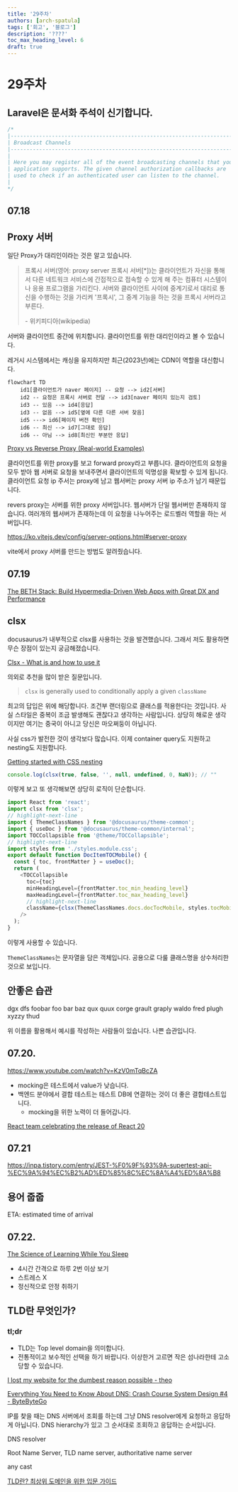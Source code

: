 ```yaml
---
title: '29주차'
authors: [arch-spatula]
tags: ['회고', '블로그']
description: '????'
toc_max_heading_level: 6
draft: true
---
```


# 29주차

<!--truncate-->

## Laravel은 문서화 주석이 신기합니다.

```php
/*
|--------------------------------------------------------------------------
| Broadcast Channels
|--------------------------------------------------------------------------
|
| Here you may register all of the event broadcasting channels that your
| application supports. The given channel authorization callbacks are
| used to check if an authenticated user can listen to the channel.
|
*/
```

## 07.18

## Proxy 서버

일단 Proxy가 대리인이라는 것은 알고 있습니다.

> 프록시 서버(영어: proxy server 프록시 서버[*])는 클라이언트가 자신을 통해서 다른 네트워크 서비스에 간접적으로 접속할 수 있게 해 주는 컴퓨터 시스템이나 응용 프로그램을 가리킨다. 서버와 클라이언트 사이에 중계기로서 대리로 통신을 수행하는 것을 가리켜 '프록시', 그 중계 기능을 하는 것을 프록시 서버라고 부른다.
>
> \- 위키피디아(wikipedia)

서버와 클라이언트 중간에 위치합니다. 클라이언트를 위한 대리인이라고 볼 수 있습니다.

레거시 시스템에서는 캐싱을 유지하지만 최근(2023년)에는 CDN이 역할을 대신합니다.

```mermaid
flowchart TD
    id1[클라이언트가 naver 페이지] -- 요청 --> id2[서버]
    id2 -- 요청은 프록시 서버로 전달 --> id3[naver 페이지 있는지 검토]
    id3 -- 있음 --> id4[응답]
    id3 -- 없음 --> id5[옆에 다른 다른 서버 찾음]
    id5 ---> id6[페이지 버전 확인]
    id6 -- 최신 --> id7[그대로 응답]
    id6 -- 아님 --> id8[최신인 부분만 응답]
```

[Proxy vs Reverse Proxy (Real-world Examples)](https://www.youtube.com/watch?v=4NB0NDtOwIQ)

클라이언트를 위한 proxy를 보고 forward proxy라고 부릅니다. 클라이언트의 요청을 모두 받아 웹 서버로 요청을 보내주면서 클라이언트의 익명성을 확보할 수 있게 됩니다. 클라이언트 요청 ip 주서는 proxy에 남고 웹서버는 proxy 서버 ip 주소가 남기 때문입니다.

revers proxy는 서버를 위한 proxy 서버입니다. 웹서버가 단일 웹서버만 존재하지 않습니다. 여러개의 웹서버가 존재하는데 이 요청을 나누어주는 로드벨러 역할을 하는 서버입니다.

https://ko.vitejs.dev/config/server-options.html#server-proxy

vite에서 proxy 서버를 만드는 방법도 알려줬습니다.

## 07.19

[The BETH Stack: Build Hypermedia-Driven Web Apps with Great DX and Performance](https://www.youtube.com/watch?v=cpzowDDJj24)

## clsx

docusaurus가 내부적으로 clsx를 사용하는 것을 발견했습니다. 그래서 저도 활용하면 무슨 장점이 있는지 궁금해졌습니다.

[Clsx - What is and how to use it](https://stackoverflow.com/questions/57557271/clsx-what-is-and-how-to-use-it)

의외로 추천을 많이 받은 질문입니다.

> `clsx` is generally used to conditionally apply a given `className`

최고의 답입은 위에 해당합니다. 조건부 랜더링으로 클래스를 적용한다는 것입니다. 사실 스타일은 중복이 조금 발생해도 괜찮다고 생각하는 사람입니다. 상당히 해로운 생각이지만 여기는 중국이 아니고 당신은 마오쩌둥이 아닙니다.

사실 css가 발전한 것이 생각보다 많습니다. 이제 container query도 지원하고 nesting도 지원합니다.

[Getting started with CSS nesting](https://www.youtube.com/watch?v=YnWPeA6l5UE)

```ts
console.log(clsx(true, false, '', null, undefined, 0, NaN)); // ""
```

이렇게 보고 또 생각해보면 상당히 로직이 단순합니다.

```js title="Mobile/index.js"
import React from 'react';
import clsx from 'clsx';
// highlight-next-line
import { ThemeClassNames } from '@docusaurus/theme-common';
import { useDoc } from '@docusaurus/theme-common/internal';
import TOCCollapsible from '@theme/TOCCollapsible';
// highlight-next-line
import styles from './styles.module.css';
export default function DocItemTOCMobile() {
  const { toc, frontMatter } = useDoc();
  return (
    <TOCCollapsible
      toc={toc}
      minHeadingLevel={frontMatter.toc_min_heading_level}
      maxHeadingLevel={frontMatter.toc_max_heading_level}
      // highlight-next-line
      className={clsx(ThemeClassNames.docs.docTocMobile, styles.tocMobile)}
    />
  );
}
```

이렇게 사용할 수 있습니다.

`ThemeClassNames`는 문자열을 담은 객체입니다. 공용으로 다룰 클래스명을 상수처리한 것으로 보입니다.

## 안좋은 습관

dgx
dfs
foobar
foo
bar
baz
qux
quux
corge
grault
graply
waldo
fred
plugh
xyzzy
thud

위 이름을 활용해서 예시를 작성하는 사람들이 있습니다. 나쁜 습관입니다.

## 07.20.

https://www.youtube.com/watch?v=KzV0mTqBcZA

- mocking은 테스트에서 value가 낮습니다.
- 백엔드 분야에서 결합 테스트는 테스트 DB에 연결하는 것이 더 좋은 결합테스트입니다.
  - mocking을 위한 노력이 더 들어갑니다.

[React team celebrating the release of React 20](https://www.youtube.com/shorts/OOn8bnjfTOw)

## 07.21

https://inpa.tistory.com/entry/JEST-%F0%9F%93%9A-supertest-api-%EC%9A%94%EC%B2%AD%ED%85%8C%EC%8A%A4%ED%8A%B8

## 용어 줍줍

ETA: estimated time of arrival

## 07.22.

[The Science of Learning While You Sleep](https://www.youtube.com/watch?v=2hIhFlNMFxY)

- 4시간 간격으로 하루 2번 이상 보기
- 스트레스 X
- 정신적으로 안정 취하기

## TLD란 무엇인가?

### tl;dr

- TLD는 Top level domain을 의미합니다.
- 전통적이고 보수적인 선택을 하기 바랍니다. 이상한거 고르면 작은 섬나라한테 고소당할 수 있습니다.

[I lost my website for the dumbest reason possible - theo](https://www.youtube.com/watch?v=9Bg9XUEM82E)

[Everything You Need to Know About DNS: Crash Course System Design #4 - ByteByteGo](https://www.youtube.com/watch?v=27r4Bzuj5NQ)

IP를 찾을 때는 DNS 서버에서 조회를 하는데 그냥 DNS resolver에게 요청하고 응답하게 아닙니다. DNS hierarchy가 있고 그 순서대로 조회하고 응답하는 순서입니다.

DNS resolver

Root Name Server, TLD name server, authoritative name server

any cast

[TLD란? 최상위 도메인을 위한 입문 가이드](https://ko.wix.com/blog/post/what-is-tld)
